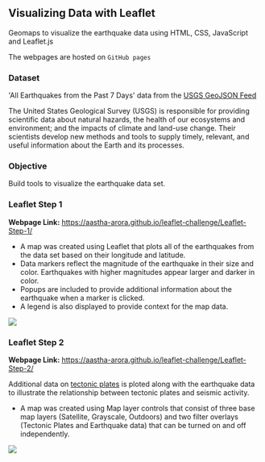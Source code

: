 ## Visualizing Data with Leaflet
Geomaps to visualize the earthquake data using HTML, CSS, JavaScript and Leaflet.js

The webpages are hosted on `GitHub pages`

### Dataset
'All Earthquakes from the Past 7 Days' data from the [USGS GeoJSON Feed](http://earthquake.usgs.gov/earthquakes/feed/v1.0/geojson.php)

The United States Geological Survey (USGS) is responsible for providing scientific data about natural hazards, the health of our ecosystems and environment; and the impacts of climate and land-use change. Their scientists develop new methods and tools to supply timely, relevant, and useful information about the Earth and its processes.


### Objective
Build tools to visualize the earthquake data set.


### Leaflet Step 1

**Webpage Link:**
https://aastha-arora.github.io/leaflet-challenge/Leaflet-Step-1/

* A map was created using Leaflet that plots all of the earthquakes from the data set based on their longitude and latitude.
* Data markers reflect the magnitude of the earthquake in their size and color. Earthquakes with higher magnitudes appear larger and darker in color.
* Popups are included to provide additional information about the earthquake when a marker is clicked.
* A legend is also displayed to provide context for the map data.

![](https://github.com/Aastha-Arora/leaflet-challenge/blob/master/Leaflet-Step-1/static/images/Leaflet%20Step%201.png)



### Leaflet Step 2

**Webpage Link:**
https://aastha-arora.github.io/leaflet-challenge/Leaflet-Step-2/

Additional data on [tectonic plates](https://github.com/fraxen/tectonicplates) is ploted along with the earthquake data 
to illustrate the relationship between tectonic plates and seismic activity.
* A map was created using Map layer controls that consist of three base map layers (Satellite, Grayscale, Outdoors)
and two filter overlays (Tectonic Plates and Earthquake data) that can be turned on and off independently.

![](https://github.com/Aastha-Arora/leaflet-challenge/blob/master/Leaflet-Step-2/static/images/Leaflet%20Step%202.png)


